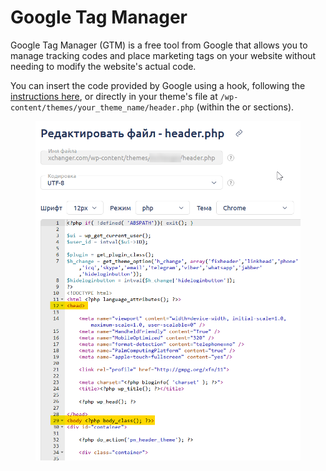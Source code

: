 # Google Tag Manager

Google Tag Manager (GTM) is a free tool from Google that allows you to manage tracking codes and place marketing tags on your website without needing to modify the website's actual code.

You can insert the code provided by Google using a hook, following the [instructions here](https://premium.gitbook.io/main/osnovnye-nastroiki/faq/kak-ustanovit-onlain-chat#ustanovka-s-pomoshyu-khuka-lyuboi-onlain-chat), or directly in your theme's file at `/wp-content/themes/your_theme_name/header.php` (within the <head> or <body> sections). 

<figure><img src="../../../.gitbook/assets/изображение (72)_eng.png" alt=""><figcaption></figcaption></figure>